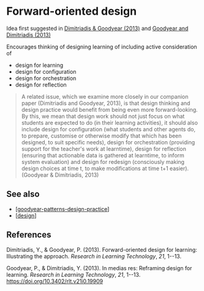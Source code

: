 # Forward-oriented design

Idea first suggested in [Dimitriadis & Goodyear (2013)](https://petergoodyear.files.wordpress.com/2017/07/dimitriadis-goodyear-2013-forward-oriented-design.pdf) and [Goodyear and Dimitriadis (2013)](https://petergoodyear.files.wordpress.com/2017/07/goodyear-dimitriadis-2013-in-medias-res.pdf)

Encourages thinking of designing learning of including active consideration of

- design for learning
- design for configuration 
- design for orchestration 
- design for reflection

> A related issue, which we examine more closely in our companion paper (Dimitriadis and Goodyear, 2013), is that design thinking and design practice would benefit from being even more forward-looking. By this, we mean that design work should not just focus on what students are expected to do (in their learning activities), it should also include design for configuration (what students and other agents do, to prepare, customise or otherwise modify that which has been designed, to suit specific needs), design for orchestration (providing support for the teacher's work at learntime), design for reflection (ensuring that actionable data is gathered at learntime, to inform system evaluation) and design for redesign (consciously making design choices at time t, to make modifications at time t+1 easier). (Goodyear & Dimitriadis, 2013)

## See also

- [[goodyear-patterns-design-practice]]
- [[design]]



## References

Dimitriadis, Y., & Goodyear, P. (2013). Forward-oriented design for learning: Illustrating the approach. *Research in Learning Technology*, *21*, 1--13.

Goodyear, P., & Dimitriadis, Y. (2013). In medias res: Reframing design for learning. *Research in Learning Technology*, *21*, 1--13. <https://doi.org/10.3402/rlt.v21i0.19909>


[//begin]: # "Autogenerated link references for markdown compatibility"
[goodyear-patterns-design-practice]: ../Paper-Summaries/goodyear-patterns-design-practice "Patterns, pattern languages and design practice"
[design]: ../Design/design "Design"
[//end]: # "Autogenerated link references"